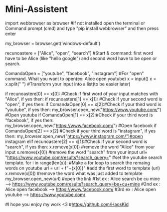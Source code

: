 # Mini-Assistent

import webbrowser as browser #if not installed open the terminal or Command prompt (cmd) and type "pip install webbrowser" and then press enter

my_browser = browser.get('windows-default')


recunoastere = ["Alice", "open", "search"] #Start & command: first word have to be Alice (like "hello google") and second word have to be open or search.

ComandaOpen = ["youtube", "facebook", "instagram"] #For "open" command. What you want to open(ex: Alice open youtube)
x = input()
x = x.split(" ") #Transform your input into a list(to be easier later)

if recunoastere[0] == x[0]: #Check if first word of your input matches with "Alice", if yes then:
    if recunoastere[1] == x[1]: #Check if your second word is "open", if yes then:
        if ComandaOpen[0] == x[2]:#Check if your third word is "youtube", if yes then:
            my_browser.open_new("https://www.youtube.com/") #Open youtube
        if ComandaOpen[1] == x[2]:#Check if your third word is "facebook", if yes then:
            my_browser.open_new("https://www.facebook.com/") #Open facebook
        if ComandaOpen[2] == x[2]:#Check if your third word is "instagram", if yes then:
            my_browser.open_new("https://www.instagram.com/")#open instagram
    elif recunoastere[2] == x[1]:#Check if your second word is "search", if yes then:
        x.remove(x[0]) #remove the word "Alice" from your input
        x.remove(x[0]) #remove the word "search" from your input
        url= "https://www.youtube.com/results?search_query=" #set the youtube search template.
        for i in range(len(x)): #Make a for loop to search the remaing words on youtube 
            url = url + f"+{x[0]}" #add the first word to template (url)
            x.remove(x[0]) #remove the word what was just added to template
        my_browser.open_new(url) #open the link
#1st ex : Alice search be cu mine        --> https://www.youtube.com/results?search_query=be+cu+mine
#2nd ex : Alice open facebook            --> https://www.facebook.com/
#3rd ex : Alice open youtube             --> https://www.youtube.com/

#I hope you enjoy my work <3
#https://github.com/HaosKid
